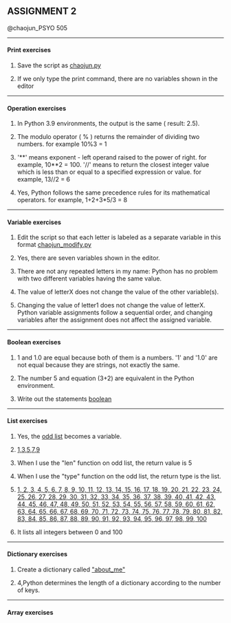 ## ASSIGNMENT 2

@chaojun_PSYO 505

---
#### Print exercises
1. Save the script as [chaojun.py](https://github.com/SakuraChaojun/selected-courses/blob/main/Computer%20Programming%20for%20Psychology/Assignment_2/chaojun.py)

2. If we only type the print command, there are no variables shown in the editor

---


#### Operation exercises

1. In Python 3.9 environments, the output is the same ( result: 2.5).

2. The modulo operator ( % ) returns the remainder of dividing two numbers. for example 10%3 = 1 

3. '\**' means exponent - left operand raised to the power of right. for example, 10\**2 = 100. '//' means to return the closest integer value which is less than or equal to a specified expression or value. for example, 13//2 = 6

4. Yes, Python follows the same precedence rules for its mathematical operators. for example, 1+2+3*5\/3 = 8 

---

#### Variable exercises

1. Edit the script so that each letter is labeled as a separate variable in this format [chaojun_modify.py](https://github.com/SakuraChaojun/selected-courses/blob/main/Computer%20Programming%20for%20Psychology/Assignment_2/chaojun%20modify.py)

2. Yes, there are seven variables shown in the editor. 

3. There are not any repeated letters in my name: Python has no problem with two different variables having the same value.

5. The value of letterX does not change the value of the other variable(s).

6. Changing the value of letter1 does not change the value of letterX. Python variable assignments follow a sequential order, and changing variables after the assignment does not affect the assigned variable.

---

#### Boolean exercises

1. 1 and 1.0 are equal because both of them is a numbers. '1' and '1.0' are not equal because they are strings, not exactly the same. 

2. The number 5 and equation (3+2) are equivalent in the Python environment.

3. Write out the statements [boolean](https://github.com/SakuraChaojun/selected-courses/blob/main/Computer%20Programming%20for%20Psychology/Assignment_2/boolean_exercises.py)

---

#### List exercises

1. Yes, the [odd list](https://github.com/SakuraChaojun/selected-courses/blob/main/Computer%20Programming%20for%20Psychology/Assignment_2/list_exercises.py) becomes a variable. 

2. [1,3,5,7,9](https://github.com/SakuraChaojun/selected-courses/blob/main/Computer%20Programming%20for%20Psychology/Assignment_2/list_exercises.py)

3. When I use the "len" function on odd list, the return value is 5

4. When I use the "type" function on the odd list, the return type is the list.

5. [1, 2, 3, 4, 5, 6, 7, 8, 9, 10, 11, 12, 13, 14, 15, 16, 17, 18, 19, 20, 21, 22, 23, 24, 25, 26, 27, 28, 29, 30, 31, 32, 33, 34, 35, 36, 37, 38, 39, 40, 41, 42, 43, 44, 45, 46, 47, 48, 49, 50, 51, 52, 53, 54, 55, 56, 57, 58, 59, 60, 61, 62, 63, 64, 65, 66, 67, 68, 69, 70, 71, 72, 73, 74, 75, 76, 77, 78, 79, 80, 81, 82, 83, 84, 85, 86, 87, 88, 89, 90, 91, 92, 93, 94, 95, 96, 97, 98, 99, 100](https://github.com/SakuraChaojun/selected-courses/blob/main/Computer%20Programming%20for%20Psychology/Assignment_2/list_exercises.py)

6. It lists all integers between 0 and 100
---
#### Dictionary exercises

1. Create a dictionary called ["about_me"](https://github.com/SakuraChaojun/selected-courses/blob/main/Computer%20Programming%20for%20Psychology/Assignment_2/dictionary_exercises.py)

3. 4,Python determines the length of a dictionary according to the number of keys.

---

#### Array exercises


